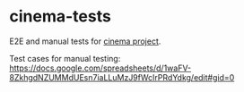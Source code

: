 # cinema-tests
E2E and manual tests for [cinema project](https://github.com/miloszhoc/cinema).


Test cases for manual testing:
https://docs.google.com/spreadsheets/d/1waFV-8ZkhgdNZUMMdUEsn7iaLLuMzJ9fWcIrPRdYdkg/edit#gid=0
